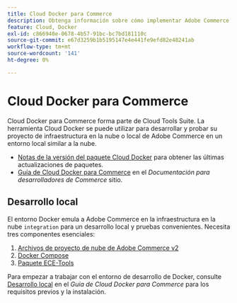 ```yaml
---
title: Cloud Docker para Commerce
description: Obtenga información sobre cómo implementar Adobe Commerce en un entorno local similar a la nube mediante el paquete Cloud Docker para Commerce.
feature: Cloud, Docker
exl-id: c866940e-0678-4b57-91bc-bc7bd181110c
source-git-commit: e67d3259b1b5195147e4e441fe9efd82e48241ab
workflow-type: tm+mt
source-wordcount: '141'
ht-degree: 0%

---
```


# Cloud Docker para Commerce

Cloud Docker para Commerce forma parte de Cloud Tools Suite. La herramienta Cloud Docker se puede utilizar para desarrollar y probar su proyecto de infraestructura en la nube o local de Adobe Commerce en un entorno local similar a la nube.

- [Notas de la versión del paquete Cloud Docker](../release-notes/cloud-docker.md) para obtener las últimas actualizaciones de paquetes.
- [Guía de Cloud Docker para Commerce](https://developer.adobe.com/commerce/cloud-tools/docker/) en el _Documentación para desarrolladores de Commerce_ sitio.

## Desarrollo local

El entorno Docker emula a Adobe Commerce en la infraestructura en la nube `integration` para un desarrollo local y pruebas convenientes. Necesita tres componentes esenciales:

1. [Archivos de proyecto de nube de Adobe Commerce v2](../project/file-structure.md)
1. [Docker Compose](https://www.docker.com/get-started/)
1. [Paquete ECE-Tools](install-package.md)

Para empezar a trabajar con el entorno de desarrollo de Docker, consulte [Desarrollo local](https://developer.adobe.com/commerce/cloud-tools/docker/setup/) en el _Guía de Cloud Docker para Commerce_ para los requisitos previos y la instalación.
